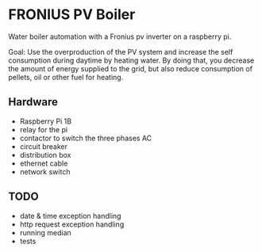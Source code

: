 # FRONIUS PV Boiler

Water boiler automation with a Fronius pv inverter on a raspberry pi.

Goal: Use the overproduction of the PV system and increase the self consumption during daytime by heating water. By doing that, you decrease the amount of energy supplied to the grid, but also reduce consumption of pellets, oil or other fuel for heating.

## Hardware

- Raspberry Pi 1B
- relay for the pi
- contactor to switch the three phases AC
- circuit breaker
- distribution box
- ethernet cable
- network switch

## TODO

- date & time exception handling
- http request exception handling
- running median
- tests

